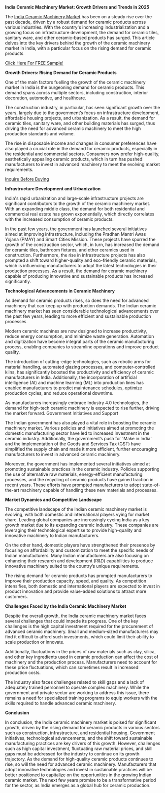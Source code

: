**India Ceramic Machinery Market: Growth Drivers and Trends in 2025**

The [India Ceramic Machinery Market](https://www.nextmsc.com/report/india-ceramic-machinery-market) has been on a steady rise over the past decade, driven by a robust demand for ceramic products across various industries. With the country's increasing industrialization and a growing focus on infrastructure development, the demand for ceramic tiles, sanitary ware, and other ceramic-based products has surged. This article delves into the key drivers behind the growth of the ceramic machinery market in India, with a particular focus on the rising demand for ceramic products.

[Click Here For FREE Sample!](https://www.nextmsc.com/india-ceramic-machinery-market/request-sample)

**Growth Drivers: Rising Demand for Ceramic Products**

One of the main factors fuelling the growth of the ceramic machinery market in India is the burgeoning demand for ceramic products. This demand spans across multiple sectors, including construction, interior decoration, automotive, and healthcare.

The construction industry, in particular, has seen significant growth over the years, largely due to the government’s focus on infrastructure development, affordable housing projects, and urbanization. As a result, the demand for ceramic tiles, sanitary ware, and other building materials has surged, thus driving the need for advanced ceramic machinery to meet the high production standards and volume.

The rise in disposable income and changes in consumer preferences have also played a crucial role in the demand for ceramic products, especially in the residential and commercial sectors. Consumers now prefer high-quality, aesthetically appealing ceramic products, which in turn has pushed manufacturers to invest in advanced machinery to meet the evolving market requirements.

[Inquire Before Buying](https://www.nextmsc.com/india-ceramic-machinery-market/inquire-before-buying)

**Infrastructure Development and Urbanization**

India's rapid urbanization and large-scale infrastructure projects are significant contributors to the growth of the ceramic machinery market. With an expanding middle class, the demand for both residential and commercial real estate has grown exponentially, which directly correlates with the increased consumption of ceramic products.

In the past few years, the government has launched several initiatives aimed at improving infrastructure, including the Pradhan Mantri Awas Yojana (PMAY) and Smart Cities Mission. These projects have spurred the growth of the construction sector, which, in turn, has increased the demand for ceramic tiles, bathroom fixtures, and other ceramics used in construction.
Furthermore, the rise in infrastructure projects has also prompted a shift toward higher-quality and eco-friendly ceramic materials, which is influencing manufacturers to adopt the latest technologies in their production processes. As a result, the demand for ceramic machinery capable of producing innovative and sustainable products has increased significantly.

**Technological Advancements in Ceramic Machinery**

As demand for ceramic products rises, so does the need for advanced machinery that can keep up with production demands. The Indian ceramic machinery market has seen considerable technological advancements over the past few years, leading to more efficient and sustainable production processes.

Modern ceramic machines are now designed to increase productivity, reduce energy consumption, and minimize waste generation. Automation and digitization have become integral parts of the 
ceramic manufacturing process, enabling companies to streamline operations and improve product quality.

The introduction of cutting-edge technologies, such as robotic arms for material handling, automated glazing processes, and computer-controlled kilns, has significantly boosted the productivity and efficiency of ceramic manufacturers in India. Additionally, the incorporation of artificial intelligence (AI) and machine learning (ML) into production lines has enabled 
manufacturers to predict maintenance schedules, optimize production cycles, and reduce operational downtime.

As manufacturers increasingly embrace Industry 4.0 technologies, the demand for high-tech ceramic machinery is expected to rise further, driving the market forward.
Government Initiatives and Support

The Indian government has also played a vital role in boosting the ceramic machinery market. Various policies and initiatives aimed at promoting the domestic manufacturing sector have led to increased investment in the ceramic industry. Additionally, the government’s push for 'Make in India' and the implementation of the Goods and Services Tax (GST) have simplified the supply chain and made it more efficient, further encouraging manufacturers to invest in advanced ceramic machinery.

Moreover, the government has implemented several initiatives aimed at promoting sustainable practices in the ceramic industry. Policies supporting the use of alternative raw materials, energy-efficient manufacturing processes, and the recycling of ceramic products have gained traction in recent years. These efforts have prompted manufacturers to adopt state-of-the-art machinery capable of handling these new materials and processes.

**Market Dynamics and Competitive Landscape**

The competitive landscape of the Indian ceramic machinery market is evolving, with both domestic and international players vying for market share. Leading global companies are increasingly eyeing India as a key growth market due to its expanding ceramic industry. These companies are leveraging their technological expertise to provide high-quality and innovative machinery to Indian manufacturers.

On the other hand, domestic players have strengthened their presence by focusing on affordability and customization to meet the specific needs of Indian manufacturers. Many Indian manufacturers are also focusing on enhancing their research and development (R&D) capabilities to produce innovative machinery suited to the country’s unique requirements.

The rising demand for ceramic products has prompted manufacturers to improve their production capacity, speed, and quality. As competition intensifies, both domestic and international players are expected to invest in product innovation and provide value-added solutions to attract more customers.

**Challenges Faced by the India Ceramic Machinery Market**

Despite the overall growth, the India ceramic machinery market faces several challenges that could impede its progress. One of the key challenges is the high capital investment required for the procurement of advanced ceramic machinery. Small and medium-sized manufacturers may find it difficult to afford such investments, which could limit their ability to scale production or innovate.

Additionally, fluctuations in the prices of raw materials such as clay, silica, and other key ingredients used in ceramic production can affect the cost of machinery and the production process. Manufacturers need to account for these price fluctuations, which can sometimes result in increased production costs.

The industry also faces challenges related to skill gaps and a lack of adequately trained personnel to operate complex machinery. While the government and private sector are working to address this issue, there remains a need for specialized training programs to equip workers with the skills required to handle advanced ceramic machinery.

**Conclusion**

In conclusion, the India ceramic machinery market is poised for significant growth, driven by the rising demand for ceramic products in various sectors such as construction, infrastructure, and residential housing. Government initiatives, technological advancements, and the shift toward sustainable manufacturing practices are key drivers of this growth. However, challenges such as high capital investment, fluctuating raw material prices, and skill gaps must be addressed for the industry to continue on its growth trajectory.
As the demand for high-quality ceramic products continues to rise, so will the need for advanced ceramic machinery. Manufacturers that adopt innovative technologies and invest in sustainable practices will be better positioned to capitalize on the opportunities in the growing Indian ceramic market. The next few years promise to be a transformative period for the sector, as India emerges as a global hub for ceramic production.
 
